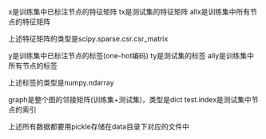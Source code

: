x是训练集中已标注节点的特征矩阵
tx是测试集的特征矩阵
allx是训练集中所有节点的特征矩阵

上述特征矩阵的类型是scipy.sparse.csr.csr_matrix

y是训练集中已标注节点的标签(one-hot编码)
ty是测试集的标签
ally是训练集中所有节点的标签

上述标签的类型是numpy.ndarray

graph是整个图的邻接矩阵(训练集+测试集)，类型是dict
test.index是测试集中节点的索引

上述所有数据都要用pickle存储在data目录下对应的文件中
